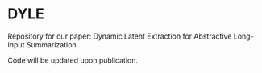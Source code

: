 # DYLE
Repository for our paper: Dynamic Latent Extraction for Abstractive Long-Input Summarization

Code will be updated upon publication.
